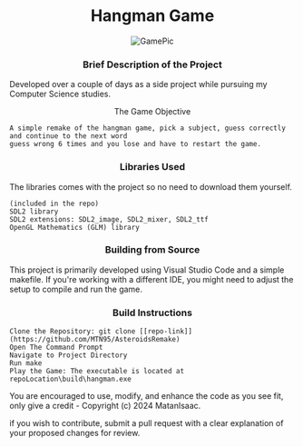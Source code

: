 # <div align="center">Hangman Game</div>

<div align="center">
    <img src="https://github.com/user-attachments/assets/580ed1a8-9a63-4e28-8f1d-715f56a5ae84" alt="GamePic">
</div>

### <div align="center">Brief Description of the Project </div>
   
Developed over a couple of days as a side project while pursuing my Computer Science studies.

<div align="center">    
The Game Objective
</div>

    A simple remake of the hangman game, pick a subject, guess correctly and continue to the next word
    guess wrong 6 times and you lose and have to restart the game.

### <div align="center">Libraries Used</div>

The libraries comes with the project so no need to download them yourself.


    (included in the repo)
    SDL2 library
    SDL2 extensions: SDL2_image, SDL2_mixer, SDL2_ttf
    OpenGL Mathematics (GLM) library 

### <div align="center">Building from Source</div>

This project is primarily developed using Visual Studio Code and a simple makefile. 
If you're working with a different IDE, you might need to adjust the setup to compile and run the game. 

### <div align="center">Build Instructions</div>

    Clone the Repository: git clone [[repo-link]](https://github.com/MTN95/AsteroidsRemake)
    Open The Command Prompt
    Navigate to Project Directory
    Run make
    Play the Game: The executable is located at repoLocation\build\hangman.exe

        
You are encouraged to use, modify, and enhance the code as you see fit, only give a credit - Copyright (c) 2024 MatanIsaac.

if you wish to contribute, submit a pull request with a clear explanation of your proposed changes for review. 

